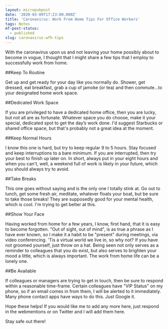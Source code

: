 ```yaml
---
layout: micropubpost
date: '2020-03-09T17:23:00.000Z'
title: 'Caronavirus: Work From Home Tips For Office Workers'
tags: Notes
mf-post-status:
  - published
slug: caronavirus-wfh-tips
---
```

With the caronavirus upon us and not leaving your home possibly about to become in vogue, I thought that I might share a few tips that I employ to successfully work from home.

##Keep To Routine

Get up and get ready for your day like you normally do. Shower, get dressed, eat breakfast, grab a cup of jamoke (or tea) and then commute...to your designated home work space.

##Dedicated Work Space

If you are privileged to have a dedicated home office, then you are lucky, but not all are as fortunate. Whatever space you do choose, make it your special, dedicated spot to get the day’s work done. I'd suggest Starbucks or shared office space, but that's probably not a great idea at the moment.

##Keep Normal Hours

I know this one is hard, but try to keep regular 9 to 5 hours. Stay focused and keep interruptions to a bare minimum. If you are interrupted, then try your best to finish up later on. In short, always put in your eight hours and when you can't, well, a weekend full of work is likely in your future, which you should always try to avoid.

##Take Breaks

This one goes without saying and is the only one I totally stink at. Go out to lunch, get some fresh air, meditate, whatever floats your boat, but be sure to take those breaks! They are supposedly good for your mental health, which is cool. I'm trying to get better at this.

##Show Your Face

Having worked from home for a few years, I know, first hand, that it is easy to become forgotten. "Out of sight, out of mind", is as true a phrase as I have ever known, so I make it a habit to be "present" during meetings, via video conferencing. 'Tis a virtual world we live in, so why not? If you have not groomed yourself, just throw on a hat. Being seen not only serves as a reminder to colleagues that you do exist, but also serves to brighten your mood a little, which is always important. The work from home life can be a lonely one.    

##Be Available

If colleagues or managers are trying to get in touch, then be sure to respond within a reasonable time-frame. Certain colleagues have "VIP Status" on my phone, so if an email comes in from them, I will be alerted to it immediately. Many phone contact apps have ways to do this. Just Google it.

Hope these helps! If you would like me to add any more here, just respond in the webmentions or on Twitter and I will add them here.

Stay safe out there!
